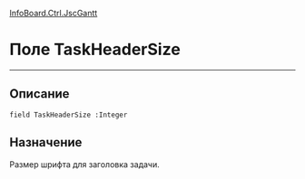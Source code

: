 ﻿---
Link: InfoBoard.Ctrl.JscGantt.@TaskHeaderSize
---

<!---  Навигация
[Имя проекта](#) :
-->
[InfoBoard.Ctrl.JscGantt](Default)

# Поле TaskHeaderSize
---

## Описание

    field TaskHeaderSize :Integer

<!--
## Аргументы{#Args}

### Аргумент1

Описание аргумента 1
-->

## Назначение

Размер шрифта для заголовка задачи.

<!--
## Пример

    TaskHeaderSize...
-->

